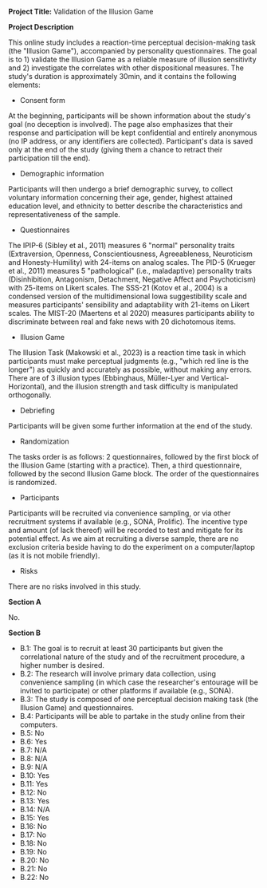**Project Title:** Validation of the Illusion Game

**Project Description**

This online study includes a reaction-time perceptual decision-making task (the "Illusion Game"), accompanied by personality questionnaires. 
The goal is to 1) validate the Illusion Game as a reliable measure of illusion sensitivity and 2) investigate the correlates with other dispositional measures. 
The study's duration is approximately 30min, and it contains the following elements:

- Consent form

At the beginning, participants will be shown information about the study's goal (no deception is involved). 
The page also emphasizes that their response and participation will be kept confidential and entirely anonymous (no IP address, or any identifiers are collected). 
Participant's data is saved only at the end of the study (giving them a chance to retract their participation till the end).

- Demographic information

Participants will then undergo a brief demographic survey, to collect voluntary information concerning their age, gender, highest attained education level, and ethnicity to better describe the characteristics and representativeness of the sample.

- Questionnaires

The IPIP-6 (Sibley et al., 2011) measures 6 "normal" personality traits (Extraversion, Openness, Conscientiousness, Agreeableness, Neuroticism and Honesty-Humility) with 24-items on analog scales.
The PID-5 (Krueger et al., 2011) measures 5 "pathological" (i.e., maladaptive) personality traits (Disinhibition, Antagonism, Detachment, Negative Affect and Psychoticism) with 25-items on Likert scales.
The SSS-21 (Kotov et al., 2004) is a condensed version of the multidimensional Iowa suggestibility scale and measures participants' sensibility and adaptability with 21-items on Likert scales.
The MIST-20 (Maertens et al 2020) measures participants ability to discriminate between real and fake news with 20 dichotomous items.

- Illusion Game

The Illusion Task (Makowski et al., 2023) is a reaction time task in which participants must make perceptual judgments (e.g., "which red line is the longer") as quickly and accurately as possible, without making any errors. There are of 3 illusion types (Ebbinghaus, Müller-Lyer and Vertical-Horizontal), and the illusion strength and task difficulty is manipulated orthogonally.

- Debriefing

Participants will be given some further information at the end of the study.

- Randomization

The tasks order is as follows: 2 questionnaires, followed by the first block of the Illusion Game (starting with a practice). Then, a third questionnaire, followed by the second Illusion Game block. The order of the questionnaires is randomized.

- Participants

Participants will be recruited via convenience sampling, or via other recruitment systems if available (e.g., SONA, Prolific). 
The incentive type and amount (of lack thereof) will be recorded to test and mitigate for its potential effect.
As we aim at recruiting a diverse sample, there are no exclusion criteria beside having to do the experiment on a computer/laptop (as it is not mobile friendly).

- Risks

There are no risks involved in this study.

**Section A**

No.

**Section B**

- B.1: The goal is to recruit at least 30 participants but given the correlational nature of the study and of the recruitment procedure, a higher number is desired.
- B.2: The research will involve primary data collection, using convenience sampling (in which case the researcher's entourage will be invited to participate) or other platforms if available (e.g., SONA).
- B.3: The study is composed of one perceptual decision making task (the Illusion Game) and questionnaires.
- B.4: Participants will be able to partake in the study online from their computers.
- B.5: No
- B.6: Yes
- B.7: N/A
- B.8: N/A
- B.9: N/A
- B.10: Yes
- B.11: Yes
- B.12: No
- B.13: Yes
- B.14: N/A
- B.15: Yes
- B.16: No
- B.17: No
- B.18: No
- B.19: No
- B.20: No
- B.21: No
- B.22: No